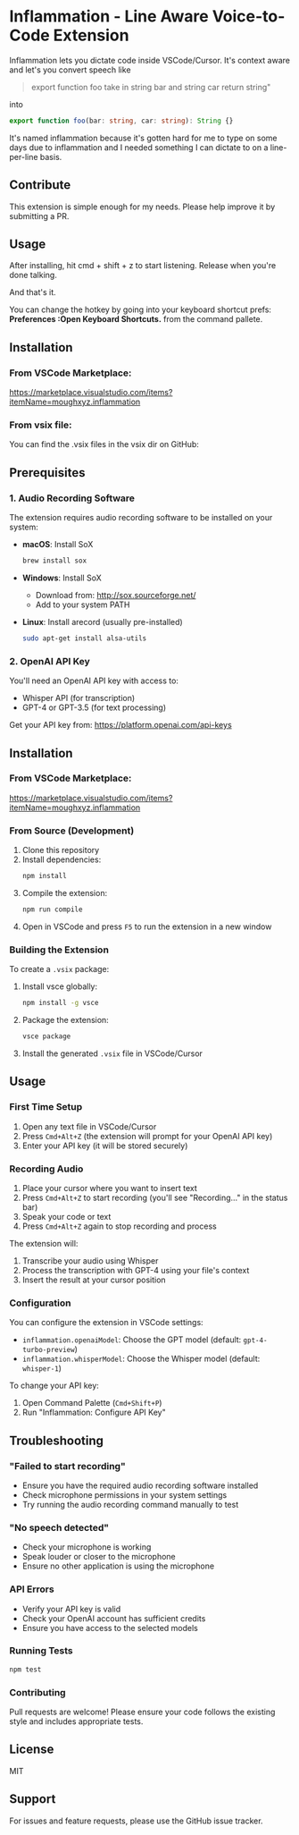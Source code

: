 # Inflammation - Line Aware Voice-to-Code Extension

Inflammation lets you dictate code inside VSCode/Cursor. It's context aware and let's you convert speech like

> export function foo take in string bar and string car return string"

into

```ts
export function foo(bar: string, car: string): String {}
```

It's named inflammation because it's gotten hard for me to type on some days due to inflammation and I needed something
I can dictate to on a line-per-line basis.

## Contribute

This extension is simple enough for my needs. Please help improve it by submitting a PR.

## Usage

After installing, hit cmd + shift + z to start listening. Release when you're done talking.

And that's it.

You can change the hotkey by going into your keyboard shortcut prefs: **Preferences :Open Keyboard Shortcuts.** from the command pallete.

## Installation

### From VSCode Marketplace:

https://marketplace.visualstudio.com/items?itemName=moughxyz.inflammation

### From vsix file:

You can find the .vsix files in the vsix dir on GitHub:

## Prerequisites

### 1. Audio Recording Software

The extension requires audio recording software to be installed on your system:

- **macOS**: Install SoX

  ```bash
  brew install sox
  ```

- **Windows**: Install SoX

  - Download from: http://sox.sourceforge.net/
  - Add to your system PATH

- **Linux**: Install arecord (usually pre-installed)
  ```bash
  sudo apt-get install alsa-utils
  ```

### 2. OpenAI API Key

You'll need an OpenAI API key with access to:

- Whisper API (for transcription)
- GPT-4 or GPT-3.5 (for text processing)

Get your API key from: https://platform.openai.com/api-keys

## Installation

### From VSCode Marketplace:

https://marketplace.visualstudio.com/items?itemName=moughxyz.inflammation

### From Source (Development)

1. Clone this repository
2. Install dependencies:
   ```bash
   npm install
   ```
3. Compile the extension:
   ```bash
   npm run compile
   ```
4. Open in VSCode and press `F5` to run the extension in a new window

### Building the Extension

To create a `.vsix` package:

1. Install vsce globally:
   ```bash
   npm install -g vsce
   ```
2. Package the extension:
   ```bash
   vsce package
   ```
3. Install the generated `.vsix` file in VSCode/Cursor

## Usage

### First Time Setup

1. Open any text file in VSCode/Cursor
2. Press `Cmd+Alt+Z` (the extension will prompt for your OpenAI API key)
3. Enter your API key (it will be stored securely)

### Recording Audio

1. Place your cursor where you want to insert text
2. Press `Cmd+Alt+Z` to start recording (you'll see "Recording..." in the status bar)
3. Speak your code or text
4. Press `Cmd+Alt+Z` again to stop recording and process

The extension will:

1. Transcribe your audio using Whisper
2. Process the transcription with GPT-4 using your file's context
3. Insert the result at your cursor position

### Configuration

You can configure the extension in VSCode settings:

- `inflammation.openaiModel`: Choose the GPT model (default: `gpt-4-turbo-preview`)
- `inflammation.whisperModel`: Choose the Whisper model (default: `whisper-1`)

To change your API key:

1. Open Command Palette (`Cmd+Shift+P`)
2. Run "Inflammation: Configure API Key"

## Troubleshooting

### "Failed to start recording"

- Ensure you have the required audio recording software installed
- Check microphone permissions in your system settings
- Try running the audio recording command manually to test

### "No speech detected"

- Check your microphone is working
- Speak louder or closer to the microphone
- Ensure no other application is using the microphone

### API Errors

- Verify your API key is valid
- Check your OpenAI account has sufficient credits
- Ensure you have access to the selected models

### Running Tests

```bash
npm test
```

### Contributing

Pull requests are welcome! Please ensure your code follows the existing style and includes appropriate tests.

## License

MIT

## Support

For issues and feature requests, please use the GitHub issue tracker.
